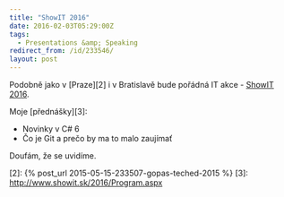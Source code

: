 ```yaml
---
title: "ShowIT 2016"
date: 2016-02-03T05:29:00Z
tags:
  - Presentations &amp; Speaking
redirect_from: /id/233546/
layout: post
---
```

Podobně jako v [Praze][2] i v Bratislavě bude pořádná IT akce - [ShowIT 2016][1].

Moje [přednášky][3]:

* Novinky v C# 6
* Čo je Git a prečo by ma to malo zaujímať

Doufám, že se uvidíme.

[1]: http://www.showit.sk/2016
[2]: {% post_url 2015-05-15-233507-gopas-teched-2015 %}
[3]: http://www.showit.sk/2016/Program.aspx